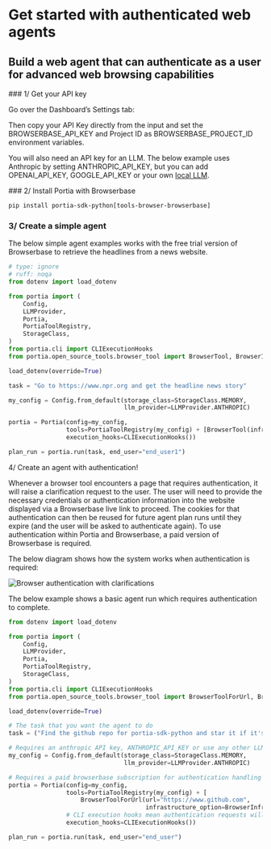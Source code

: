 # Get started with authenticated web agents
## Build a web agent that can authenticate as a user for advanced web browsing capabilities

### 1/ Get your API key

Go over the Dashboard’s Settings tab:

Then copy your API Key directly from the input and set the BROWSERBASE_API_KEY and Project ID as BROWSERBASE_PROJECT_ID environment variables.

You will also need an API key for an LLM. The below example uses Anthropic by setting ANTHROPIC_API_KEY, but you can add OPENAI_API_KEY, GOOGLE_API_KEY or your own <a href="https://docs.portialabs.ai/manage-config#api-keys">local LLM</a>.

### 2/ Install Portia with Browserbase

```pip install portia-sdk-python[tools-browser-browserbase]```

### 3/ Create a simple agent

The below simple agent examples works with the free trial version of Browserbase to retrieve the headlines from a news website.

```python
# type: ignore
# ruff: noqa
from dotenv import load_dotenv

from portia import (
    Config,
    LLMProvider,
    Portia,
    PortiaToolRegistry,
    StorageClass,
)
from portia.cli import CLIExecutionHooks
from portia.open_source_tools.browser_tool import BrowserTool, BrowserInfrastructureOption

load_dotenv(override=True)

task = "Go to https://www.npr.org and get the headline news story"

my_config = Config.from_default(storage_class=StorageClass.MEMORY,
                                llm_provider=LLMProvider.ANTHROPIC)

portia = Portia(config=my_config,
                tools=PortiaToolRegistry(my_config) + [BrowserTool(infrastructure_option=BrowserInfrastructureOption.REMOTE)],
                execution_hooks=CLIExecutionHooks())

plan_run = portia.run(task, end_user="end_user1")
```

4/ Create an agent with authentication!

Whenever a browser tool encounters a page that requires authentication, it will raise a clarification request to the user. The user will need to provide the necessary credentials or authentication information into the website displayed via a Browserbase live link to proceed. The cookies for that authentication can then be reused for future agent plan runs until they expire (and the user will be asked to authenticate again). To use authentication within Portia and Browserbase, a paid version of Browserbase is required.

The below diagram shows how the system works when authentication is required:

![Browser authentication with clarifications](/img/browser_auth.png)

The below example shows a basic agent run which requires authentication to complete.

```python
from dotenv import load_dotenv

from portia import (
    Config,
    LLMProvider,
    Portia,
    PortiaToolRegistry,
    StorageClass,
)
from portia.cli import CLIExecutionHooks
from portia.open_source_tools.browser_tool import BrowserToolForUrl, BrowserInfrastructureOption

load_dotenv(override=True)

# The task that you want the agent to do
task = ("Find the github repo for portia-sdk-python and star it if it's not already starred.")

# Requires an anthropic API key, ANTHROPIC_API_KEY or use any other LLM.
my_config = Config.from_default(storage_class=StorageClass.MEMORY,
                                llm_provider=LLMProvider.ANTHROPIC)

# Requires a paid browserbase subscription for authentication handling
portia = Portia(config=my_config,
                tools=PortiaToolRegistry(my_config) + [
                    BrowserToolForUrl(url="https://www.github.com",
                                      infrastructure_option=BrowserInfrastructureOption.REMOTE)],
                # CLI execution hooks mean authentication requests will be output to the CLI. You can customise these in your application.
                execution_hooks=CLIExecutionHooks())

plan_run = portia.run(task, end_user="end_user")
```